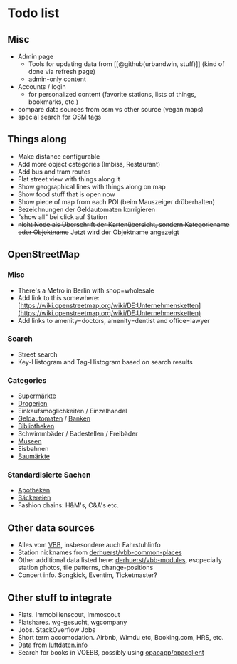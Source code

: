 # Todo list

## Misc

* Admin page
    * Tools for updating data from [[@github(urbandwin, stuff)]]
      (kind of done via refresh page)
    * admin-only content
* Accounts / login
    * for personalized content (favorite stations, lists of things, bookmarks, etc.)
* compare data sources from osm vs other source (vegan maps)
* special search for OSM tags

## Things along

* Make distance configurable
* Add more object categories (Imbiss, Restaurant)
* Add bus and tram routes
* Flat street view with things along it
* Show geographical lines with things along on map
* Show food stuff that is open now
* Show piece of map from each POI (beim Mauszeiger drüberhalten)
* Bezeichnungen der Geldautomaten korrigieren
* "show all" bei click auf Station
* ~~nicht Node als Überschrift der Kartenübersicht, sondern Kategoriename oder Objektname~~
  Jetzt wird der Objektname angezeigt

## OpenStreetMap

### Misc

* There's a Metro in Berlin with shop=wholesale
* Add link to this somewhere:
  [https://wiki.openstreetmap.org/wiki/DE:Unternehmensketten](https://wiki.openstreetmap.org/wiki/DE:Unternehmensketten)
* Add links to amenity=doctors, amenity=dentist and office=lawyer

### Search

* Street search
* Key-Histogram and Tag-Histogram based on search results

### Categories

* [Supermärkte](/things/supermarkets)
* [Drogerien](/things/drogerien)
* Einkaufsmöglichkeiten / Einzelhandel
* [Geldautomaten](/things/atms) / [Banken](/things/banks)
* [Bibliotheken](/things/libraries)
* Schwimmbäder / Badestellen / Freibäder
* [Museen](/things/museums)
* Eisbahnen
* [Baumärkte](/things/baumärkte)

### Standardisierte Sachen

* [Apotheken](/tag/amenity/pharmacy)
* [Bäckereien](/tag/shop/bakery)
* Fashion chains: H&M's, C&A's etc.

## Other data sources

* Alles vom
  [VBB](https://www.vbb.de/unsere-themen/vbbdigital/api-entwicklerinfos),
  insbesondere auch Fahrstuhlinfo
* Station nicknames from
  [derhuerst/vbb-common-places](https://github.com/derhuerst/vbb-common-places)
* Other additional data listed here:
  [derhuerst/vbb-modules](https://github.com/derhuerst/vbb-modules),
  escpecially station photos, tile patterns, change-positions
* Concert info. Songkick, Eventim, Ticketmaster?

## Other stuff to integrate

* Flats. Immobilienscout, Immoscout
* Flatshares. wg-gesucht, wgcompany
* Jobs. StackOverflow Jobs
* Short term accomodation. Airbnb, Wimdu etc, Booking.com, HRS, etc.
* Data from [luftdaten.info](https://luftdaten.info/)
* Search for books in VOEBB, possibly using
  [opacapp/opacclient](https://github.com/opacapp/opacclient)
